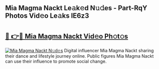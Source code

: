 ## Mia Magma Nackt Le𝚊k𝚎d N𝚞𝚍es - Part-RqY Photos Vid𝚎o Le𝚊ks lE6z3

# <h2><a href="http://fb7kks.evod.top/?m=Mia+Magma+Nackt">🔗 👉🔴 Mia Magma Nackt Vid𝚎o Ph𝚘t𝚘s</a></h2>

[![Mia Magma Nackt N𝚞d𝚎s](https://i.imgur.com/8V9OHl7.gif)](http://fb7kks.evod.top/?m=Mia+Magma+Nackt)
Digital influencer Mia Magma Nackt sharing their dance and lifestyle journey online. Public figures Mia Magma Nackt can use their influence to promote social change. 
